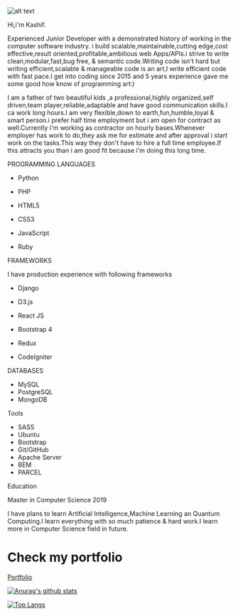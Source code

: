 ![alt text](https://images.pexels.com/photos/1779487/pexels-photo-1779487.jpeg?auto=compress&cs=tinysrgb&dpr=2&h=650&w=940)

Hi,i'm Kashif.

Experienced Junior Developer with a demonstrated history of working in the computer software industry. i build scalable,maintainable,cutting edge,cost effective,result oriented,profitable,ambitious web Apps/APIs.i strive to write clean,modular,fast,bug free, & semantic code.Writing code isn't hard but writing efficient,scalable & manageable code is an art,I write efficient code with fast pace.I get into coding since 2015 and 5 years experience gave me some good how know of programming art:)

I am a father of two beautiful kids ,a professional,highly organized,self driven,team player,reliable,adaptable and have good communication skills.I ca work long hours.I am very flexible,down to earth,fun,humble,loyal & smart person.i prefer half time employment but i am open for contract as well.Currently i'm working as contractor on hourly bases.Whenever employer has work to do,they ask me for estimate and after approval i start work on the tasks.This way they don't have to hire a full time employee.If this attracts you than i am good fit because i'm doing this long time.

PROGRAMMING LANGUAGES

* Python

* PHP

* HTML5

* CSS3

* JavaScript
 
* Ruby



FRAMEWORKS

I have production experience with following frameworks

* Django

* D3.js

* React JS

* Bootstrap 4

* Redux

* CodeIgniter



DATABASES

  * MySQL
  * PostgreSQL
  * MongoDB

Tools

  * SASS 
  * Ubuntu
  * Bootstrap
  * Git/GitHub
  * Apache Server
  * BEM
  * PARCEL

Education

Master in Computer Science 2019

I have plans to learn Artificial Intelligence,Machine Learning an Quantum Computing.I learn everything with so much patience & hard work.I learn more in Computer Science field in future.
# Check my portfolio

[Portfolio](http://kashif-naqvi.surge.sh/)

[![Anurag's github stats](https://github-readme-stats.vercel.app/api?username=Kashif1Naqvi)](https://github.com/anuraghazra/github-readme-stats)

[![Top Langs](https://github-readme-stats.vercel.app/api/top-langs/?username=Kashif1Naqvi)](https://github.com/anuraghazra/github-readme-stats)
